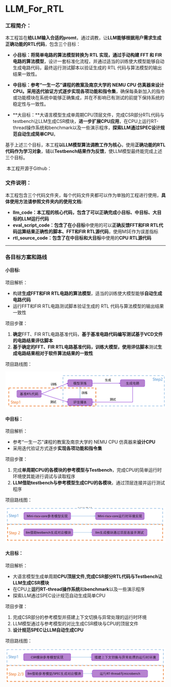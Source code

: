 # LLM_For_RTL

### 工程简介：

​	本工程旨在**给LLM输入合适的promt**，通过调教，让**LLM能够根据用户需求生成正确功能的RTL代码**，包含三个目标：

- **小目标：**将简单电路的算法模型转换为 RTL 实现，通过**手动构建 FFT 和 FIR 电路的算法模型**，设计一套标准化流程，并通过适当的训练使大模型能够自动生成电路代码，最终运行测试脚本以验证生成的 RTL 代码与算法模型的输出结果一致性。

- **中目标：**参考“一生一芯”课程的教案及南京大学的 NEMU CPU 仿真器来设计CPU。采用**迭代验证方式逐步实现各项功能和指令集**，确保每条新加入的指令或功能模块在系统中能够正确集成，并在不影响已有测试的前提下保持系统的稳定性与一致性。

- **大目标：**大语言模型生成单周期CPU顶层文件，完成CSR部分RTL代码与testbench让LLM生成CSR模块，**进一步扩展CPU应用**，在CPU上运行RT-thread操作系统和benchmark以及一些演示程序，**探索LLM通过SPEC设计规范自动生成简单CPU**。

​	基于上述三个目标，本工程**以LLM模型算法调教工作为核心**，使用**正确功能的RTL代码作为学习对象**，辅以**Testbench结果作为反馈**，使LLM模型最终能完成上述三个目标。

​	本工程开源于Github：

### 文件说明：

​	本工程包含三个代码文件夹，每个代码文件夹都可以作为单独的工程进行使用，**具体使用方法请参照文件夹内的使用文档:**

- **llm_code：**本工程的核心代码，包含了可以**正确完成小目标、中目标、大目标的LLM运行代码**
- **eval_script_code：**包含了在**小目标**中使用的可以**正确反馈FFT和FIR RTL代码运算结果正确性的脚本、FFT和FIR RTL源代码**，使用MSE作为误差指标
- **rtl_source_code：**包含了在**中目标和大目标**中使用的**CPU RTL源代码**

---

### 各目标方案和路线

#### 小目标:

项目解析：

- 构建**生成FFT和FIR RTL电路的算法模型**，适当的训练使大模型能够**自动生成电路代码**
- 运行FFT和FIR RTL电路测试脚本验证生成的 RTL 代码与算法模型的输出结果一致性

项目步骤：

1. **确定**FFT、FIR RTL电路基准代码，**基于基准电路代码编写测试基于VCD文件的电路结果评估脚本**
2. **基于确定的FFT、FIR RTL电路基准代码，训练大模型，使用评估脚本**测试**生成电路结果相对于软件算法结果的一致性**

项目路线图：

![image-20250120190659831](./image/image-20250120190659831.png)

#### 中目标：

项目解析：

- 参考“一生一芯”课程的教案及南京大学的 NEMU CPU 仿真器来**设计CPU**
- 采用迭代验证方式逐步**实现各项功能和指令集**

项目步骤：

1. 完成**单周期CPU的各模块的参考模型与Testbench**，完成CPU的简单运行时环境使其能进行调试与读取程序
2. **LLM借助testbench与参考模型生成CPU的各模块**，通过顶层连接并运行测试程序

项目路线图：

![image-20250120190853070](./image/image-20250120190853070.png)

#### 大目标：

项目解析：

- 大语言模型生成单周期**CPU顶层文件,完成CSR部分RTL代码与Testbench让LLM生成CSR模块**
- 在CPU上**运行RT-thread操作系统**和**benchmark**以及一些演示程序
- 探索LLM通过SPEC设计规范自动生成简单CPU

项目步骤：

1. 完成CSR部分的参考模型并搭建上下文切换与异常处理的运行时环境
2. LLM模型通过与参考模型的对比生成CSR模块与CPU的顶层文件
3. **设计规范SPEC让LLM自动生成CPU**

项目路线图：

![image-20250120191141736](./image/image-20250120191141736.png)